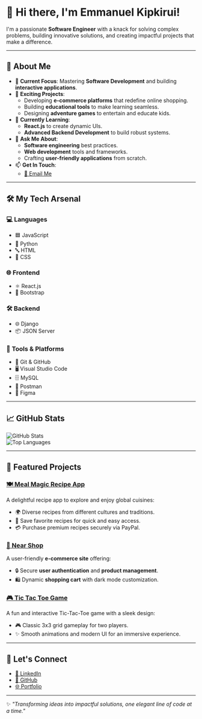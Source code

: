 # 👋 Hi there, I'm Emmanuel Kipkirui!  
I'm a passionate **Software Engineer** with a knack for solving complex problems, building innovative solutions, and creating impactful projects that make a difference.  

---

## 🚀 About Me  
- 🌟 **Current Focus**: Mastering **Software Development** and building **interactive applications**.  
- 🔭 **Exciting Projects**:  
  - Developing **e-commerce platforms** that redefine online shopping.  
  - Building **educational tools** to make learning seamless.  
  - Designing **adventure games** to entertain and educate kids.  
- 🌱 **Currently Learning**:  
  - **React.js** to create dynamic UIs.  
  - **Advanced Backend Development** to build robust systems.  
- 💬 **Ask Me About**:  
  - **Software engineering** best practices.  
  - **Web development** tools and frameworks.  
  - Crafting **user-friendly applications** from scratch.  
- 📫 **Get In Touch**:  
  - [📧 Email Me](mailto:erono036@gmail.com)  

---

## 🛠️ My Tech Arsenal  

### 💻 **Languages**  
- 🟦 JavaScript  
- 🐍 Python  
- 🔤 HTML  
- 🎨 CSS  

### 🌐 **Frontend**  
- ⚛️ React.js  
- 🎨 Bootstrap  

### 🛠️ **Backend**  
- 🌐 Django  
- 📦 JSON Server  

### 🧰 **Tools & Platforms**  
- 🌱 Git & GitHub  
- 🖥️ Visual Studio Code  
- 🗄️ MySQL  
- 📮 Postman  
- 🎨 Figma  

---

## 📈 GitHub Stats  

![GitHub Stats](https://github-readme-stats.vercel.app/api?username=emmanuelronoh&show_icons=true&theme=radical)  
![Top Languages](https://github-readme-stats.vercel.app/api/top-langs/?username=emmanuelronoh&layout=compact&theme=radical)  

---

## 🌟 Featured Projects  

### [🍽️ Meal Magic Recipe App](meal-magic-recipe-app.vercel.app)  
A delightful recipe app to explore and enjoy global cuisines:  
- 🌍 Diverse recipes from different cultures and traditions.  
- 📌 Save favorite recipes for quick and easy access.
- 💳 Purchase premium recipes securely via PayPal.  

### [🛒 Near Shop](https://e-commerce-website-kappa-snowy.vercel.app/)  
A user-friendly **e-commerce site** offering:  
- 🔒 Secure **user authentication** and **product management**.  
- 🛍️ Dynamic **shopping cart** with dark mode customization.  

### [🎮 Tic Tac Toe Game](react-game-sable.vercel.app)  
A fun and interactive Tic-Tac-Toe game with a sleek design:  
- 🎮 Classic 3x3 grid gameplay for two players. 
- ✨ Smooth animations and modern UI for an immersive experience. 

---

## 🔗 Let's Connect  

- [💼 LinkedIn](https://www.linkedin.com/in/emmanuel-kipkirui-9a4b8831a/)  
- [🐙 GitHub](https://github.com/emmanuelronoh)  
- [🌐 Portfolio](https://kipkiruiemmanuel.vercel.app/)  

---

✨ *"Transforming ideas into impactful solutions, one elegant line of code at a time."*  
